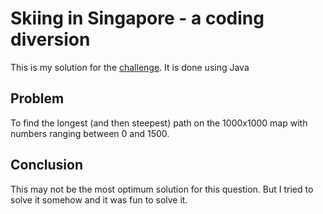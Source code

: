 # Skiing in Singapore - a coding diversion
This is my solution for the [challenge](http://geeks.redmart.com/2015/01/07/skiing-in-singapore-a-coding-diversion/). It is done using Java

## Problem
To find the longest (and then steepest) path on the 1000x1000 map with numbers ranging between 0 and 1500.

## Conclusion
This may not be the most optimum solution for this question. But I tried to solve it somehow and it was fun to solve it.
